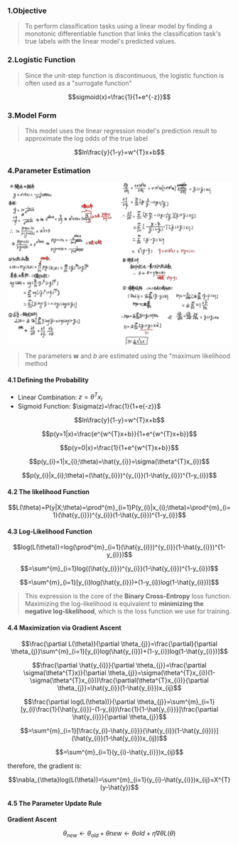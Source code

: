 ### 1.Objective

>To perform classification tasks using a linear model by finding a monotonic differentiable function that links the classification task's true labels with the linear model's predicted values. 

### 2.Logistic Function

>Since the unit-step function is discontinuous, the logistic function is often used as a "surrogate function"

$$sigmoid(x)=\frac{1}{1+e^{-z}}$$

### 3.Model Form

>This model uses the linear regression model's prediction result to approximate the log odds of the true label

$$ln\frac{y}{1-y}=w^{T}x+b$$
### 4.Parameter Estimation

![](Courses/Mathematices%20for%20machine%20learning/images/LogisticRegression.jpg)

>The parameters **w** and _b_ are estimated using the "maximum likelihood method

#### 4.1 Defining the Probability

* Linear Combination: $z=\theta^{T}x_{i}$
* Sigmoid Function: $\sigma(z)=\frac{1}{1+e{-z}}$


$$ln\frac{y}{1-y}=w^{T}x+b$$

$$p(y=1|x)=\frac{e^{w^{T}x+b}}{1+e^{w^{T}x+b}}$$

$$p(y=0|x)=\frac{1}{1+e^{w^{T}x+b}}$$

$$p(y_{i}=1|x_{i};\theta)=\hat{y_{i}}=\sigma(\theta^{T}x_{i})$$

$$p(y_{i}|x_{i};\theta)=(\hat{y_{i}})^{y_{i}}(1-\hat{y_{i}})^{1-y_{i}}$$

#### 4.2 The likelihood Function


$$L(\theta)=P(y|X;\theta)=\prod^{m}_{i=1}P(y_{i}|x_{i};\theta)=\prod^{m}_{i=1}(\hat{y_{i}})^{y_{i}}(1-\hat{y_{i}})^{1-y_{i}}$$


#### 4.3 Log-Likelihood Function


$$log(L(\theta))=log(\prod^{m}_{i=1}(\hat{y_{i}})^{y_{i}}(1-\hat{y_{i}})^{1-y_{i}})$$

$$=\sum^{m}_{i=1}log((\hat{y_{i}})^{y_{i}}(1-\hat{y_{i}})^{1-y_{i}})$$

$$=\sum^{m}_{i=1}[y_{i}log(\hat{y_{i}})+(1-y_{i})log(1-\hat{y_{i}})]$$

>This expression is the core of the **Binary Cross-Entropy** loss function. Maximizing the log-likelihood is equivalent to **minimizing the negative log-likelihood**, which is the loss function we use for training.

#### 4.4 Maximization via Gradient Ascent

$$\frac{\partial L(\theta)}{\partial \theta_{j}}=\frac{\partial}{\partial \theta_{j}}\sum^{m}_{i=1}[y_{i}log(\hat{y_{i}})+(1-y_{i})log(1-\hat{y_{i}})]$$

$$\frac{\partial \hat{y_{i}}}{\partial \theta_{j}}=\frac{\partial \sigma(\theta^{T}x)}{\partial \theta_{j}}=\sigma(\theta^{T}x_{i})(1-\sigma(\theta^{T}x_{i}))\frac{\partial(\theta^{T}x_{i})}{\partial \theta_{j}}=\hat{y_{i}}(1-\hat{y_{i}})x_{ij}$$

$$\frac{\partial log(L(\theta))}{\partial \theta_{j}}=\sum^{m}_{i=1}[y_{i}\frac{1}{\hat{y_{i}}}-(1-y_{i})\frac{1}{1-\hat{y_{i}}}]\frac{\partial \hat{y_{i}}}{\partial \theta_{j}}$$

$$=\sum^{m}_{i=1}[\frac{y_{i}-\hat{y_{i}}}{\hat{y_{i}}(1-\hat{y_{i}})}](\hat{y_{i}}(1-\hat{y_{i}})x_{ij})$$

$$=\sum^{m}_{i=1}(y_{i}-\hat{y_{i}})x_{ij}$$

therefore, the gradient is:

$$\nabla_{\theta}log(L(\theta))=\sum^{m}_{i=1}(y_{i}-\hat{y_{i}})x_{ij}=X^{T}(y-\hat{y})$$

#### 4.5 The Parameter Update Rule

**Gradient Ascent**

$$\theta_{new}\leftarrow \theta_{old}+θnew​←θold​+η∇θ​L(θ)$$
